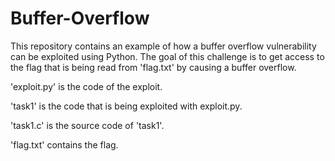 # Buffer-Overflow
This repository contains an example of how a buffer overflow vulnerability can be exploited using Python. The goal of this challenge is to get access to the flag that is being read from 'flag.txt' by causing a buffer overflow.

'exploit.py' is the code of the exploit.

'task1' is the code that is being exploited with exploit.py.

'task1.c' is the source code of 'task1'.

'flag.txt' contains the flag.
